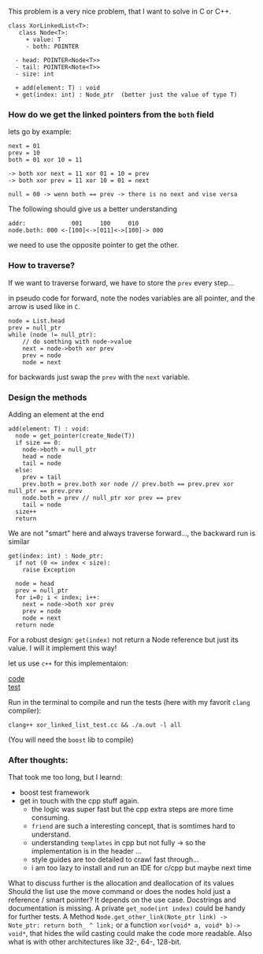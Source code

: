 This problem is a very nice problem, that I want to solve in C or C++.

```
class XorLinkedList<T>:
   class Node<T>:
     + value: T
     - both: POINTER
  
  - head: POINTER<Node<T>>
  - tail: POINTER<Note<T>>
  - size: int
  
  + add(element: T) : void
  + get(index: int) : Node_ptr  (better just the value of type T)
```

### How do we get the linked pointers from the `both` field

lets go by example:

```
next = 01
prev = 10
both = 01 xor 10 = 11

-> both xor next = 11 xor 01 = 10 = prev
-> both xor prev = 11 xor 10 = 01 = next 

null = 00 -> wenn both == prev -> there is no next and vise versa 
```

The following should give us a better understanding
```
addr:             001     100     010
node.both: 000 <-[100]<->[011]<->[100]-> 000
```

we need to use the opposite pointer to get the other.
### How to traverse?
If we want to traverse forward, we have to store the `prev` every step...

in pseudo code for forward, note the nodes variables are all pointer, and the arrow is used like in `C`.
```
node = List.head
prev = null_ptr
while (node != null_ptr):
    // do somthing with node->value
    next = node->both xor prev 
    prev = node
    node = next
```
for backwards just swap the `prev` with the `next` variable.

### Design the methods
Adding an element at the end
```
add(element: T) : void:
  node = get_pointer(create_Node(T))
  if size == 0:
    node->both = null_ptr
    head = node
    tail = node
  else:
    prev = tail
    prev.both = prev.both xor node // prev.both == prev.prev xor null_ptr == prev.prev
    node.both = prev // null_ptr xor prev == prev 
    tail = node
  size++
  return
```
We are not "smart" here and always traverse forward..., the backward run is similar
```
get(index: int) : Node_ptr:
  if not (0 <= index < size):
    raise Exception
  
  node = head
  prev = null_ptr
  for i=0; i < index; i++:
    next = node->both xor prev
    prev = node
    node = next
  return node
```
For a robust design: `get(index)` not return a Node reference but just its value. I will it implement this way! 

let us use `c++` for this implementaion:

[code](xor_linked_list.h)  
[test](xor_linked_list_test.cc)

Run in the terminal to compile and run the tests (here with my favorit `clang` compiler):

`clang++ xor_linked_list_test.cc && ./a.out -l all`

(You will need the `boost` lib to compile)


### After thoughts:
That took me too long, but I learnd:
- boost test framework
- get in touch with the cpp stuff again.
  - the logic was super fast but the cpp extra steps are more time consuming.
  - `friend` are such a interesting concept, that is somtimes hard to understand.
  - understanding `templates` in cpp but not fully -> so the implementation is in the header ...
  - style guides are too detailed to crawl fast through...
  - i am too lazy to install and run an IDE for c/cpp but maybe next time

What to discuss further is the allocation and deallocation of its values Should the list use the move command or does the nodes hold just a reference / smart pointer? It depends on the use case. 
Docstrings and documentation is missing. A private `get_node(int index)` could be handy for further tests. A Method `Node.get_other_link(Note_ptr link) -> Note_ptr: return both_ ^ link;` or a function `xor(void* a, void* b)-> void*`, that hides the wild casting could make the code more readable. Also what is with other architectures like 32-, 64-, 128-bit.
